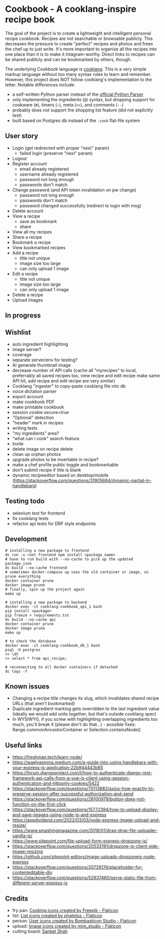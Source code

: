 # Cookbook - A cooklang-inspire recipe book

The goal of the project is to create a lightweight and intelligent personal recipe cookbook.  Recipes are not searchable or browsable publicly.  This decreases the pressure to create "perfect" recipes and photos and frees the chef up to just write.  It's more important to organize all the recipes into one place than it is to make it Intagram-worthy.  Direct links to recipes can be shared publicly and can be bookmarked by others, though.

The underlying Cookbook language is [cooklang](https://cooklang.org/).  This is a very simple markup language without too many syntax rules to learn and remember.  However, this project does NOT follow cooklang's implementation to the letter.  Notable differences include:
- a self-written Python parser instead of the [official Python Parser](https://github.com/cooklang/cooklang-py)
- only implementing the ingredients (`@`) syntax, but dropping support for cookware (`#`), timers (`~`), meta (`>>`), and comments (`--`)
- probably does not support the shopping list feature (did not explicitly test)
- built based on Postgres db instead of the `.cook` flat-file system

## User story
- Login (get redirected with proper "next" param)
  - failed login (preserve "next" param)
- Logout
- Register account
  - email already registered
  - username already registered
  - password not long enough
  - passwords don't match
- Change password (and API token invalidation on pw change)
  - password not long enough
  - passwords don't match
  - password changed successfully (redirect to login with msg)
- Delete account
- View a recipe
  - save as bookmark
  - share
- View all my recipes
- Share a recipe
- Bookmark a recipe
- View bookmarked recipes
- Add a recipe
  - title not unique
  - image size too large
  - can only upload 1 image
- Edit a recipe
  - title not unique
  - image size too large
  - can only upload 1 image
- Delete a recipe
- Upload images

## In progress


## Wishlist
- auto ingredient highlighting
- image server?
- coverage
- separate server/env for testing?
- AI generate thumbnail image
- decrease number of API calls (cache all "myrecipes" to local, preferrably all saved recipes too, view recipe and edit recipe make same API hit, add recipe and edit recipe are very similar)
- Cooklang "ingester" to copy-paste cooklang file into db
- voice dictation parser
- export account
- make cookbook PDF
- make printable cookbook
- session cookie secure=true
- "Optional" detection
- "header" mark in recipes
- writing tests
- "my ingredients" area?
- "what can i cook" search feature
- Invite
- delete image on recipe delete
- clean up orphan photos
- upgrade photos to be insertable in recipe?
- make a chef profile public toggle and bookmarkable
- don't submit recipe if title is blank
- dynamic recipeeditor based on desktop/mobile (https://stackoverflow.com/questions/31905684/dynamic-partial-in-handlebars)

## Testing todo
- selenium test for frontend
- fix cooklang tests
- refactor api tests for DRF style endpoints

## Development
```
# installing a new package to frontend
dc run -u root frontend npm install <package_name>
# have to run build with --no-cache to pick up the updated package.json
dc build --no-cache frontend
# sometimes docker-compose up uses the old container or image, so prune everything
docker container prune
docker image prune
# finally, spin up the project again
make up

# installing a new package to backend
docker exec -it cooklang-cookbook_api_1 bash
pip install <package>
pip freeze > requirements.txt
dc build --no-cache api
docker container prune
docker image prune
make up

# to check the database
docker exec -it cooklang-cookbook_db_1 bash
psql -U postgres
>> \dt
>> select * from api_recipe;

# reconnecting to all docker containers if detached
dc logs -f
```

## Known issues
- Changing a recipe title changes its slug, which invalidates shared recipe URLs (that aren't bookmarked)
- Duplicate ingredient marking gets overridden to the last ingredient value (ideally we would add units together, but that's outside cooklang spec)
- In WYSIWYG, if you screw with highlighting overlapping ingredients too much, you'll break it (please don't do that...) - possible fixes: Range.commonAncestorContainer or Selection.containsNode()

## Useful links
- https://freshman.tech/learn-node/
- https://waelyasmina.medium.com/a-guide-into-using-handlebars-with-your-express-js-application-22b944443b65
- https://forum.djangoproject.com/t/how-to-authenticate-django-rest-framework-api-calls-from-a-vue-js-client-using-session-authentication-and-httponly-cookies/5422
- https://stackoverflow.com/questions/70113882/axios-how-exactly-to-preserve-session-after-successful-authorization-and-send
- https://stackoverflow.com/questions/28100979/button-does-not-function-on-the-first-click
- https://stackoverflow.com/questions/15772394/how-to-upload-display-and-save-images-using-node-js-and-express
- https://appdividend.com/2022/03/03/node-express-image-upload-and-resize/
- https://www.smashingmagazine.com/2018/01/drag-drop-file-uploader-vanilla-js/
- https://www.sitepoint.com/file-upload-form-express-dropzone-js/
- https://stackoverflow.com/questions/20533191/dropzone-js-client-side-image-resizing
- https://github.com/sitepoint-editors/image-uploads-dropzonejs-node-express
- https://stackoverflow.com/questions/20726174/placeholder-for-contenteditable-div
- https://stackoverflow.com/questions/52837460/serve-static-file-from-different-server-express-js



## Credits
- fry pan: <a href="https://www.flaticon.com/free-icon/frying-pan_4329602" title="cooking icons">Cooking icons created by Freepik - Flaticon</a>
- list: <a href="https://www.flaticon.com/free-icons/list" title="list icons">List icons created by phatplus - Flaticon</a>
- person: <a href="https://www.flaticon.com/free-icons/user" title="user icons">User icons created by Bombasticon Studio - Flaticon</a>
- upload: <a href="https://www.flaticon.com/premium-icon/upload_4131814" title="image icons">Image icons created by mim_studio - Flaticon</a>
- cutting board: <a href="https://unsplash.com/@sanketshah">Sanket Shah</a>
  
